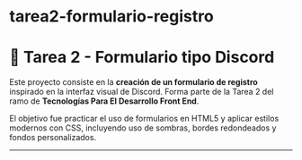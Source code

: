 # tarea2-formulario-registro

# 📝 Tarea 2 - Formulario tipo Discord

Este proyecto consiste en la **creación de un formulario de registro** inspirado en la interfaz visual de Discord. Forma parte de la Tarea 2 del ramo de **Tecnologías Para El Desarrollo Front End**.

El objetivo fue practicar el uso de formularios en HTML5 y aplicar estilos modernos con CSS, incluyendo uso de sombras, bordes redondeados y fondos personalizados.

---
